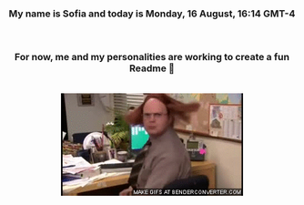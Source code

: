 


<div align="center">
<h3 >My name is Sofia and today is Monday, 16 August, 16:14 GMT-4</h3><br>
<h3 >For now, me and my personalities are working to create a fun Readme 👋
</h3><br>
<img src='img/dwight.gif' alt='working...'/>
</div>
